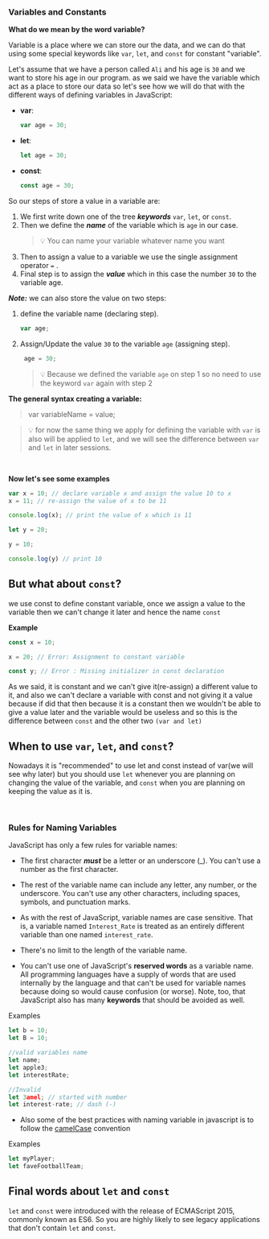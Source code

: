 ### <a id="variables">Variables and Constants</a>
**What do we mean by the word variable?**

Variable is a place where we can store our the data, and we can do that using some special keywords like `var`, `let`, and `const` for constant "variable".

Let's assume that we have a person called `Ali` and his age is `30` and we want to store his age in our program. as we said we have the variable which act as a place to store our data so let's see how we will do that with the different ways of defining variables in JavaScript:

- **var**:
    ```js 
    var age = 30;
    ``` 

- **let**:
  ```js
  let age = 30;
  ```
- **const**:
  ```js
  const age = 30;
  ```
So our steps of store a value in a variable are: 
1. We first write down one of the tree ***keywords*** `var`, `let`, or `const`.
2. Then we define the ***name*** of the variable which is `age` in our case.
   > 💡 You can name your variable whatever name you want
3. Then to assign a value to a variable we use the single assignment operator `=` .
4. Final step is to assign the ***value*** which in this case the number `30` to the variable age.

***Note:*** we can also store the value on two steps:
1. define the variable name (declaring step).
    ```js 
    var age;
    ``` 
2. Assign/Update the value `30` to the variable `age` (assigning step).
   ```js
    age = 30;
   ```
   >💡 Because we defined the variable `age` on step 1 so no need to use the keyword `var` again with step 2

**The general syntax creating a variable:**
>var variableName = value;

> 💡 for now the same thing we apply for defining the variable with `var` is also will be applied to `let`, and we will see the difference between `var` and `let` in later sessions.

<br>

**Now let's see some examples**

```js
var x = 10; // declare variable x and assign the value 10 to x
x = 11; // re-assign the value of x to be 11

console.log(x); // print the value of x which is 11

let y = 20;

y = 10;

console.log(y) // print 10
```

## But what about `const`?
we use const to define constant variable, once we assign a value to the variable then we can't change it later and hence the name `const`

**Example**

```js
const x = 10; 

x = 20; // Error: Assignment to constant variable

const y; // Error : Missing initializer in const declaration

```

As we said, it is constant and we can't give it(re-assign) a different value to it, and also we can't declare a variable with const and not giving it  a value because if did that then because it is a constant then we wouldn't be able to give a value later and the variable would be useless and so this is the difference between `const` and the other two `(var and let)`

## When to use `var`, `let`, and `const`?

Nowadays it is "recommended" to use let and const instead of var(we will see why later) but you should use `let` whenever you are planning on changing the value of the variable, and `const` when you are planning on keeping the value as it is.

<br/>

### Rules for Naming Variables
JavaScript has only a few rules for variable names:

* The first character ***must*** be a letter or an underscore (_). You can't use a number as the first character.

* The rest of the variable name can include any letter, any number, or the underscore. You can't use any other characters, including spaces, symbols, and punctuation marks.

* As with the rest of JavaScript, variable names are case sensitive. That is, a variable named `Interest_Rate` is treated as an entirely different variable than one named `interest_rate`.

* There's no limit to the length of the variable name.

* You can't use one of JavaScript's **reserved words** as a variable name. All programming languages have a supply of words that are used internally by the language and that can't be used for variable names because doing so would cause confusion (or worse). Note, too, that JavaScript also has many **keywords** that should be avoided as well.

Examples

```js
let b = 10;
let B = 10;

//valid variables name
let name;
let apple3;
let interestRate;

//Invalid
let 3amel; // started with number
let interest-rate; // dash (-)

```

* Also some of the best practices with naming variable in javascript is to follow the [camelCase](https://en.wikipedia.org/wiki/Naming_convention_(programming)) convention

Examples

```js
let myPlayer;
let faveFootballTeam;
```

## Final words about `let` and `const`

`let` and `const` were introduced with the release of ECMAScript 2015, commonly known as ES6. So you are highly likely to see legacy applications that don't contain `let` and `const`.

